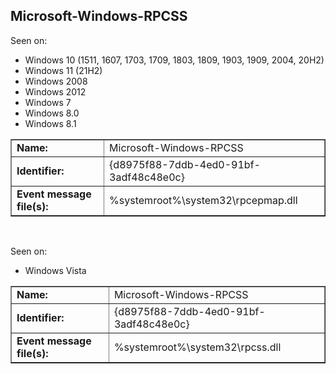 ## Microsoft-Windows-RPCSS

Seen on:
* Windows 10 (1511, 1607, 1703, 1709, 1803, 1809, 1903, 1909, 2004, 20H2)
* Windows 11 (21H2)
* Windows 2008
* Windows 2012
* Windows 7
* Windows 8.0
* Windows 8.1

<table border="1" class="docutils">
  <tbody>
    <tr>
      <td><b>Name:</b></td>
      <td>Microsoft-Windows-RPCSS</td>
    </tr>
    <tr>
      <td><b>Identifier:</b></td>
      <td>{d8975f88-7ddb-4ed0-91bf-3adf48c48e0c}</td>
    </tr>
    <tr>
      <td><b>Event message file(s):</b></td>
      <td>%systemroot%\system32\rpcepmap.dll</td>
    </tr>
  </tbody>
</table>

&nbsp;

Seen on:
* Windows Vista

<table border="1" class="docutils">
  <tbody>
    <tr>
      <td><b>Name:</b></td>
      <td>Microsoft-Windows-RPCSS</td>
    </tr>
    <tr>
      <td><b>Identifier:</b></td>
      <td>{d8975f88-7ddb-4ed0-91bf-3adf48c48e0c}</td>
    </tr>
    <tr>
      <td><b>Event message file(s):</b></td>
      <td>%systemroot%\system32\rpcss.dll</td>
    </tr>
  </tbody>
</table>

&nbsp;


